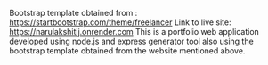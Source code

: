 Bootstrap template obtained from : https://startbootstrap.com/theme/freelancer
Link to live site: https://narulakshitij.onrender.com
This is a portfolio web application developed using node.js and express generator tool also using the bootstrap template obtained from the website mentioned above.